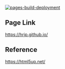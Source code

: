 [![pages-build-deployment](https://github.com/hrjp/hrjp.github.io/actions/workflows/pages/pages-build-deployment/badge.svg)](https://github.com/hrjp/hrjp.github.io/actions/workflows/pages/pages-build-deployment)
## Page Link
https://hrjp.github.io/

## Reference
https://html5up.net/
